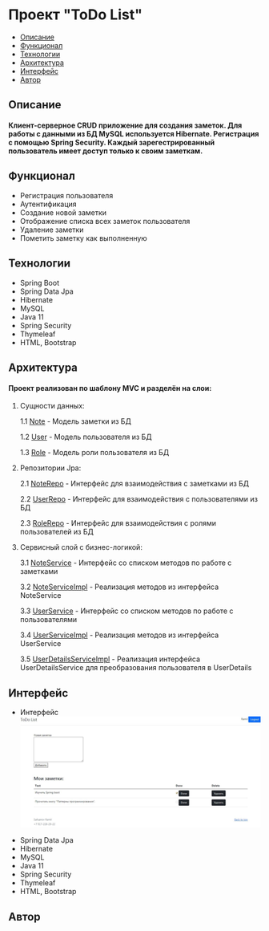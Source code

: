 <h1>Проект "ToDo List"</h1>
<ul>
  <li><a href="#description">Описание</a></li>
  <li><a href="#functionality">Функционал</a></li>
  <li><a href="#tehnologies">Технологии</a></li>
  <li><a href="#architecture">Архитектура</a></li>
  <li><a href="#interface">Интерфейс</a></li>
  <li><a href="#author">Автор</a></li>
</ul>
<h2><a name="description">Описание</a></h2>
  <h4>Клиент-серверное CRUD приложение для создания заметок. Для работы с данными из БД MySQL используется Hibernate. Регистрация с помощью Spring Security. Каждый зарегестрированный пользователь имеет доступ только к своим заметкам.</h4>
<h2><a name="functionality">Функционал</a></h2>
  <ul>
    <li>Регистрация пользователя</li>
    <li>Аутентификация</li>
    <li>Создание новой заметки</li>
    <li>Отображение списка всех заметок пользователя</li>
    <li>Удаление заметки</li>
    <li>Пометить заметку как выполненную</li>
  </ul>
<h2><a name="tehnologies">Технологии</a></h2>
  <ul>
    <li>Spring Boot</li>
    <li>Spring Data Jpa</li>
    <li>Hibernate</li>
    <li>MySQL</li>
    <li>Java 11</li>
    <li>Spring Security</li>
    <li>Thymeleaf</li>
    <li>HTML, Bootstrap</li>
  </ul>
<h2><a name="architecture">Архитектура</a></h2>
  <h4>Проект реализован по шаблону MVC и разделён на слои:</h4>
  <ol>
    <li>
      <p>Сущности данных:</p>
      <p>1.1 <a href="https://github.com/Garomir/ToDoList/blob/main/src/main/java/com/ramich/ToDoList/entities/Note.java">Note</a> - Модель заметки из БД</p>
      <p>1.2 <a href="https://github.com/Garomir/ToDoList/blob/main/src/main/java/com/ramich/ToDoList/entities/User.java">User</a> - Модель пользователя из БД</p>
      <p>1.3 <a href="https://github.com/Garomir/ToDoList/blob/main/src/main/java/com/ramich/ToDoList/entities/Role.java">Role</a> - Модель роли пользователя из БД</p>
    </li>
    <li>
      <p>Репозитории Jpa:</p>
      <p>2.1 <a href="https://github.com/Garomir/ToDoList/blob/main/src/main/java/com/ramich/ToDoList/repos/NoteRepo.java">NoteRepo</a> - Интерфейс для взаимодействия с заметками из БД</p>
      <p>2.2 <a href="https://github.com/Garomir/ToDoList/blob/main/src/main/java/com/ramich/ToDoList/repos/UserRepo.java">UserRepo</a> - Интерфейс для взаимодействия с пользователями из БД</p>
      <p>2.3 <a href="https://github.com/Garomir/ToDoList/blob/main/src/main/java/com/ramich/ToDoList/repos/RoleRepo.java">RoleRepo</a> - Интерфейс для взаимодействия с ролями пользователей из БД</p>
    </li>
    <li>
      <p>Сервисный слой с бизнес-логикой:</p>
      <p>3.1 <a href="https://github.com/Garomir/ToDoList/blob/main/src/main/java/com/ramich/ToDoList/services/NoteService.java">NoteService</a> - Интерфейс со списком методов по работе с заметками</p>
      <p>3.2 <a href="https://github.com/Garomir/ToDoList/blob/main/src/main/java/com/ramich/ToDoList/services/NoteServiceImpl.java">NoteServiceImpl</a> - Реализация методов из интерфейса NoteService</p>
      <p>3.3 <a href="https://github.com/Garomir/ToDoList/blob/main/src/main/java/com/ramich/ToDoList/services/UserService.java">UserService</a> - Интерфейс со списком методов по работе с пользователями</p>
      <p>3.4 <a href="https://github.com/Garomir/ToDoList/blob/main/src/main/java/com/ramich/ToDoList/services/UserServiceImpl.java">UserServiceImpl</a> - Реализация методов из интерфейса UserService</p>
      <p>3.5 <a href="https://github.com/Garomir/ToDoList/blob/main/src/main/java/com/ramich/ToDoList/services/UserDetailsServiceImpl.java">UserDetailsServiceImpl</a> - Реализация интерфейса UserDetailsService для преобразования пользователя в UserDetails</p>
    </li>
  </ol>
<h2><a name="interface">Интерфейс</a></h2>
  <ul>
    <li>
      <p>Интерфейс
        <a href="https://github.com/Garomir/ToDoList/blob/main/img/interface.JPG">
          <img src="https://github.com/Garomir/ToDoList/blob/main/img/interface.JPG" alt="ScreenShot" style="max-width: 100%;">
        </a>
      </p>  
    </li>
    <li>Spring Data Jpa</li>
    <li>Hibernate</li>
    <li>MySQL</li>
    <li>Java 11</li>
    <li>Spring Security</li>
    <li>Thymeleaf</li>
    <li>HTML, Bootstrap</li>
  </ul>
<h2><a name="author">Автор</a></h2>
